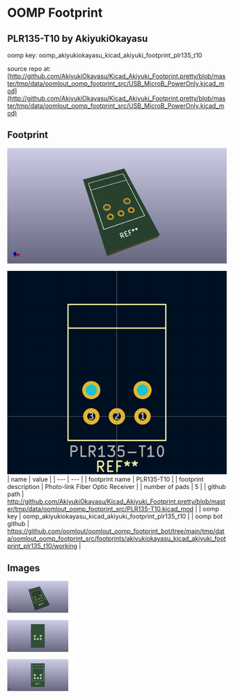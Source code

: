 # OOMP Footprint  
## PLR135-T10  by AkiyukiOkayasu  
  
oomp key: oomp_akiyukiokayasu_kicad_akiyuki_footprint_plr135_t10  
  
source repo at: [http://github.com/AkiyukiOkayasu/Kicad_Akiyuki_Footprint.pretty/blob/master/tmp/data/oomlout_oomp_footprint_src/USB_MicroB_PowerOnly.kicad_mod](http://github.com/AkiyukiOkayasu/Kicad_Akiyuki_Footprint.pretty/blob/master/tmp/data/oomlout_oomp_footprint_src/USB_MicroB_PowerOnly.kicad_mod)  
## Footprint  
  
[![working_kicad_pcb_3d.png](working_kicad_pcb_3d_600.png)](working_kicad_pcb_3d.png)  
  
[![working.png](working_600.png)](working.png)  
| name | value | 
| --- | --- | 
| footprint name | PLR135-T10 | 
| footprint description | Photo-link Fiber Optic Receiver | 
| number of pads | 5 | 
| github path | http://github.com/AkiyukiOkayasu/Kicad_Akiyuki_Footprint.pretty/blob/master/tmp/data/oomlout_oomp_footprint_src/PLR135-T10.kicad_mod | 
| oomp key | oomp_akiyukiokayasu_kicad_akiyuki_footprint_plr135_t10 | 
| oomp bot github | https://github.com/oomlout/oomlout_oomp_footprint_bot/tree/main/tmp/data/oomlout_oomp_footprint_src/footprints/akiyukiokayasu_kicad_akiyuki_footprint_plr135_t10/working | 
## Images  
  
[![working_kicad_pcb_3d.png](working_kicad_pcb_3d_140.png)](working_kicad_pcb_3d.png)  
  
[![working_kicad_pcb_3d_back.png](working_kicad_pcb_3d_back_140.png)](working_kicad_pcb_3d_back.png)  
  
[![working_kicad_pcb_3d_front.png](working_kicad_pcb_3d_front_140.png)](working_kicad_pcb_3d_front.png)  
